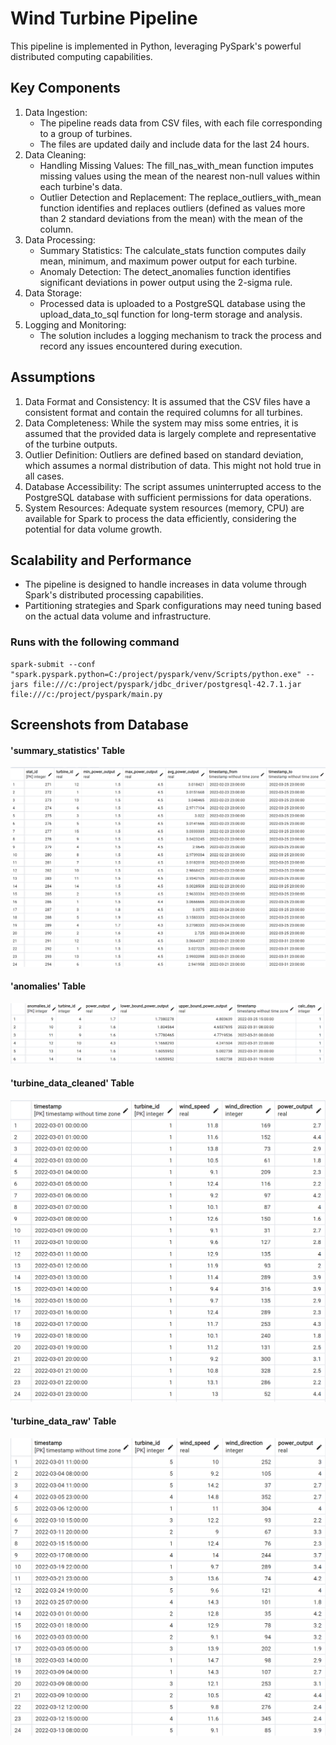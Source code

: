 # Wind Turbine Pipeline

This pipeline is implemented in Python, leveraging PySpark's powerful distributed computing capabilities.

## Key Components

1. Data Ingestion:
   - The pipeline reads data from CSV files, with each file corresponding to a group of turbines.
   - The files are updated daily and include data for the last 24 hours.
2. Data Cleaning:
   - Handling Missing Values: The fill_nas_with_mean function imputes missing values using the mean of the nearest non-null values within each turbine's data.
   - Outlier Detection and Replacement: The replace_outliers_with_mean function identifies and replaces outliers (defined as values more than 2 standard deviations from the mean) with the mean of the column.
3. Data Processing:
   - Summary Statistics: The calculate_stats function computes daily mean, minimum, and maximum power output for each turbine.
   - Anomaly Detection: The detect_anomalies function identifies significant deviations in power output using the 2-sigma rule.
4. Data Storage:
   - Processed data is uploaded to a PostgreSQL database using the upload_data_to_sql function for long-term storage and analysis.
5. Logging and Monitoring:
   - The solution includes a logging mechanism to track the process and record any issues encountered during execution.

## Assumptions

1. Data Format and Consistency: It is assumed that the CSV files have a consistent format and contain the required columns for all turbines.
2. Data Completeness: While the system may miss some entries, it is assumed that the provided data is largely complete and representative of the turbine outputs.
3. Outlier Definition: Outliers are defined based on standard deviation, which assumes a normal distribution of data. This might not hold true in all cases.
4. Database Accessibility: The script assumes uninterrupted access to the PostgreSQL database with sufficient permissions for data operations.
5. System Resources: Adequate system resources (memory, CPU) are available for Spark to process the data efficiently, considering the potential for data volume growth.

## Scalability and Performance

- The pipeline is designed to handle increases in data volume through Spark's distributed processing capabilities.
- Partitioning strategies and Spark configurations may need tuning based on the actual data volume and infrastructure.

### Runs with the following command

```console
spark-submit --conf "spark.pyspark.python=C:/project/pyspark/venv/Scripts/python.exe" --jars file:///c:/project/pyspark/jdbc_driver/postgresql-42.7.1.jar file:///c:/project/pyspark/main.py
```

## Screenshots from Database

#### 'summary_statistics' Table

![Summary Statistics table](./screenshot/summary_stats.png)

#### 'anomalies' Table

![Anomalies table](./screenshot/anomalies.png)

#### 'turbine_data_cleaned' Table

![Cleaned Data table](./screenshot/cleaned_data.png)

#### 'turbine_data_raw' Table

![Raw Data table](./screenshot/raw_data.png)
